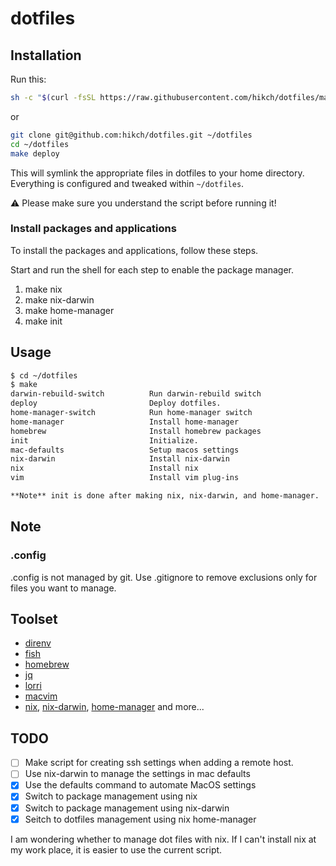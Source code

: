 # dotfiles

## Installation

Run this:

``` sh
sh -c "$(curl -fsSL https://raw.githubusercontent.com/hikch/dotfiles/main/bootstrap.sh)"
```

or

``` sh
git clone git@github.com:hikch/dotfiles.git ~/dotfiles
cd ~/dotfiles
make deploy

```

This will symlink the appropriate files in dotfiles to your home directory.
Everything is configured and tweaked within `~/dotfiles`.

⚠️  Please make sure you understand the script before running it!

### Install packages and applications

To install the packages and applications, follow these steps.

Start and run the shell for each step to enable the package manager.

1. make nix
1. make nix-darwin
1. make home-manager
1. make init

## Usage

``` sh
$ cd ~/dotfiles
$ make
darwin-rebuild-switch          Run darwin-rebuild switch
deploy                         Deploy dotfiles.
home-manager-switch            Run home-manager switch
home-manager                   Install home-manager
homebrew                       Install homebrew packages
init                           Initialize.
mac-defaults                   Setup macos settings
nix-darwin                     Install nix-darwin
nix                            Install nix
vim                            Install vim plug-ins

**Note** init is done after making nix, nix-darwin, and home-manager.
```

## Note

### .config

.config is not managed by git.
Use .gitignore to remove exclusions only for files you want to manage.

## Toolset

- [direnv](https://github.com/direnv/direnv)
- [fish](https://fishshell.com)
- [homebrew](https://brew.sh)
- [jq](https://stedolan.github.io/jq/)
- [lorri](https://github.com/nix-community/lorri)
- [macvim](https://macvim-dev.github.io/macvim/)
- [nix](https://nixos.org), [nix-darwin](https://github.com/LnL7/nix-darwin), [home-manager](https://github.com/nix-community/home-manager)
and more...

## TODO

- [ ] Make script for creating ssh settings when adding a remote host.
- [ ] Use nix-darwin to manage the settings in mac defaults
- [x] Use the defaults command to automate MacOS settings
- [x] Switch to package management using nix
- [x] Switch to package management using nix-darwin
- [x] Seitch to dotfiles management using nix home-manager

I am wondering whether to manage dot files with nix.
If I can't install nix at my work place, it is easier to use the current script.
